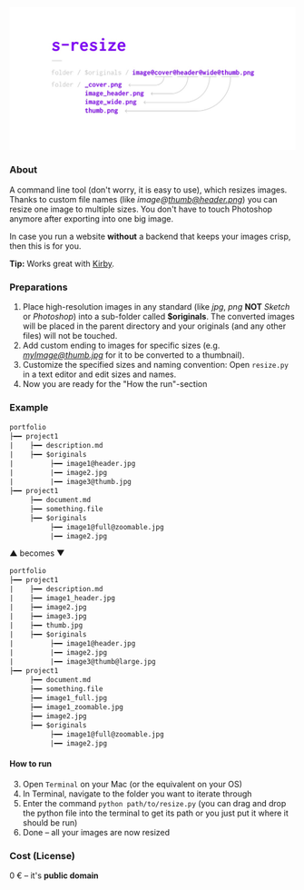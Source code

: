 



![](./assets/cover.jpg)

### About
A command line tool (don't worry, it is easy to use), which resizes images. Thanks to custom file names (like *image@thumb@header.png*) you can resize one image to multiple sizes. You don't have to touch Photoshop anymore after exporting into one big image.

In case you run a website **without** a backend that keeps your images crisp, then this is for you. 

**Tip:** Works great with [Kirby](https://getkirby.com).

### Preparations
1. Place high-resolution images in any standard (like *jpg*, *png* **NOT** *Sketch* or *Photoshop*) into a sub-folder called **$originals**. The converted images will be placed in the parent directory and your originals (and any other files) will not be touched.
2. Add custom ending to images for specific sizes (e.g. *myImage@thumb.jpg* for it to be converted to a thumbnail).
3. Customize the specified sizes and naming convention: Open `resize.py` in a text editor and edit sizes and names.
4. Now you are ready for the "How the run"-section

### Example

```
portfolio
├━━ project1
|    ├━━ description.md
|    ├━━ $originals
|         ├━━ image1@header.jpg
|         |━━ image2.jpg
|         |━━ image3@thumb.jpg
├━━ project1
     ├━━ document.md
     ├━━ something.file
     ├━━ $originals
          ├━━ image1@full@zoomable.jpg
          |━━ image2.jpg
```

▲ becomes ▼

```
portfolio
├━━ project1
|    ├━━ description.md
|    ├━━ image1_header.jpg
|    ├━━ image2.jpg
|    ├━━ image3.jpg
|    ├━━ thumb.jpg
|    ├━━ $originals
|         ├━━ image1@header.jpg
|         |━━ image2.jpg
|         |━━ image3@thumb@large.jpg
├━━ project1
     ├━━ document.md
     ├━━ something.file
     ├━━ image1_full.jpg
     ├━━ image1_zoomable.jpg
     ├━━ image2.jpg
     ├━━ $originals
          ├━━ image1@full@zoomable.jpg
          |━━ image2.jpg
```

#### How to run
3. Open `Terminal` on your Mac (or the equivalent on your OS)
4. In Terminal, navigate to the folder you want to iterate through
5. Enter the command `python path/to/resize.py` (you can drag and drop the python file into the terminal to get its path or you just put it where it should be run)
6. Done – all your images are now resized

### Cost (License)
0 € – it's **public domain**